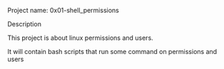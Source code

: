 Project name: 0x01-shell_permissions

Description

This project is about linux permissions and users.

It will contain bash scripts that run some command on permissions and users